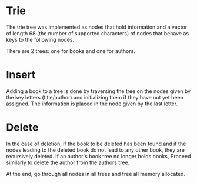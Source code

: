 # Trie
The trie tree was implemented as nodes that hold information and a vector of length 68 (the number of supported characters) of nodes that behave as keys to the following nodes.

There are 2 trees: one for books and one for authors.

# Insert
Adding a book to a tree is done by traversing the tree on the nodes given by the key letters (title/author) and initializing them if they have not yet been assigned. The information is placed in the node given by the last letter.

# Delete
In the case of deletion, if the book to be deleted has been found and if the nodes leading to the deleted book do not lead to any other book, they are recursively deleted. If an author's book tree no longer holds books, Proceed similarly to delete the author from the authors tree.

At the end, go through all nodes in all trees and free all memory allocated.